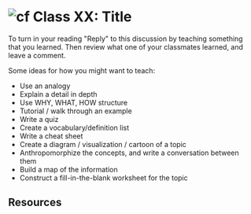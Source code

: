 # ![cf](http://i.imgur.com/7v5ASc8.png) Class XX: Title

To turn in your reading "Reply" to this discussion by teaching something that you learned. Then review what one of your classmates learned, and leave a comment.

Some ideas for how you might want to teach:
- Use an analogy
- Explain a detail in depth
- Use WHY, WHAT, HOW structure
- Tutorial / walk through an example
- Write a quiz
- Create a vocabulary/definition list
- Write a cheat sheet
- Create a diagram / visualization / cartoon of a topic
- Anthropomorphize the concepts, and write a conversation between them
- Build a map of the information
- Construct a fill-in-the-blank worksheet for the topic

## Resources
<!-- - Read: [](){:target="_blank"} -->
<!-- - Watch: [](){:target="_blank"} -->
<!-- - Skim: [](){:target="_blank"} -->
